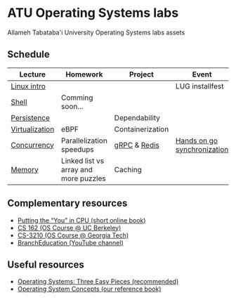 # ATU Operating Systems labs
Allameh Tabataba'i University Operating Systems labs assets
## Schedule
| Lecture | Homework | Project | Event |
| --- | --- | --- | --- |
| [Linux intro](https://docs.google.com/presentation/d/1p2YNxPLr5HKHftWlEb7NCardxIPCnGUJ03lCYDn_x38/edit?usp=sharing) |  |  | LUG installfest |
| [Shell](https://docs.google.com/presentation/d/1sLYzrWXQK5yw9mOeftwToUOUQwliaCj8ws4X3gLw2PE/edit?usp=sharing) | Comming soon... |  |  |
| [Persistence](https://docs.google.com/presentation/d/1Y6sNMqxjA5cpckLZperFmI1qT5hrl1li2jaDLkK7sKk/edit?usp=sharing) |  | Dependability |  |
| [Virtualization](https://docs.google.com/presentation/d/1pAMONisRE_YESsJRCZlIbGr7Xp-w8HCKJa4iFnz5nr8/edit?usp=sharing) | eBPF | Containerization |  |
| [Concurrency](https://docs.google.com/presentation/d/1jqudsHzsGNaAJcYoOgZ7EedRjvBsnh5pnD0O-lV31SA/edit?usp=sharing) | Parallelization speedups | [gRPC](https://inst.eecs.berkeley.edu/~cs162/sp23/static/hw/lab-grpc-rs) & [Redis](https://pdos.csail.mit.edu/6.824/labs/lab-raft.html) | [Hands on go synchronization](https://docs.google.com/presentation/d/1aAIO2y4IEO2Op_YVIVJIe0_brEeXjrRksD3f-deCSaM/edit?usp=sharing) |
| [Memory](https://docs.google.com/presentation/d/1lDSDytZfaRiYhMMuwOVxQIxQO6l0qTwG4VmS4oTOi8E/edit?usp=sharing) | Linked list vs array and more puzzles | Caching |  |
## Complementary resources
- [Putting the “You” in CPU (short online book)](https://cpu.land)
- [CS 162 (OS Course @ UC Berkeley)](https://cs162.org)
- [CS-3210 (OS Course @ Georgia Tech)](https://tc.gts3.org/cs3210)
- [BranchEducation (YouTube channel)](https://www.youtube.com/@BranchEducation/videos)
## Useful resources
- [Operating Systems: Three Easy Pieces (recommended)](http://ostep.org)
- [Operating System Concepts (our reference book)](https://www.os-book.com/OS10/)
